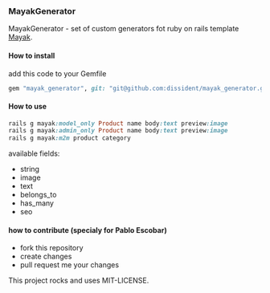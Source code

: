 ### MayakGenerator

MayakGenerator - set of custom generators fot ruby on rails template
[Mayak](https://github.com/dymio/mayak).

#### How to install

add this code to your Gemfile
``` ruby
gem "mayak_generator", git: "git@github.com:dissident/mayak_generator.git"
```

#### How to use

``` ruby
rails g mayak:model_only Product name body:text preview:image
rails g mayak:admin_only Product name body:text preview:image
rails g mayak:m2m product category
```

available fields:

- string
- image
- text
- belongs_to
- has_many
- seo

#### how to contribute (specialy for Pablo Escobar)

- fork this repository
- create changes
- pull request me your changes

This project rocks and uses MIT-LICENSE.
